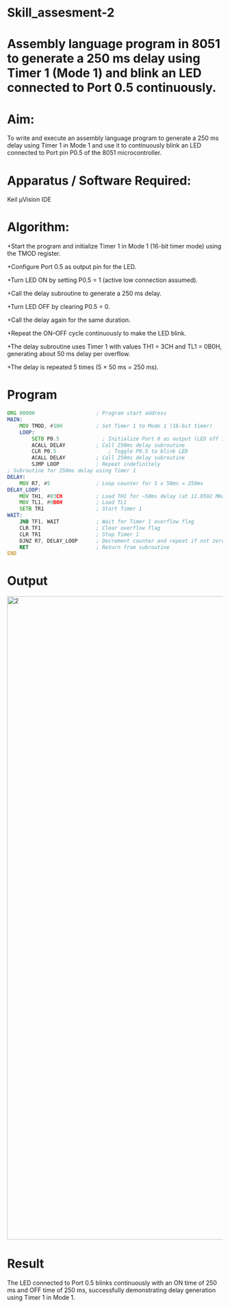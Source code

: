 # Skill_assesment-2
# Assembly language program in 8051 to generate a 250 ms delay using Timer 1 (Mode 1) and blink an LED connected to Port 0.5 continuously.
# Aim:
To write and execute an assembly language program to generate a 250 ms delay using Timer 1 in Mode 1 and use it to continuously blink an LED connected to Port pin P0.5 of the 8051 microcontroller.
# Apparatus / Software Required:
Keil µVision IDE
# Algorithm:
+Start the program and initialize Timer 1 in Mode 1 (16-bit timer mode) using the TMOD register.

+Configure Port 0.5 as output pin for the LED.

+Turn LED ON by setting P0.5 = 1 (active low connection assumed).

+Call the delay subroutine to generate a 250 ms delay.

+Turn LED OFF by clearing P0.5 = 0.

+Call the delay again for the same duration.

+Repeat the ON–OFF cycle continuously to make the LED blink.

+The delay subroutine uses Timer 1 with values TH1 = 3CH and TL1 = 0B0H, generating about 50 ms delay per overflow.

+The delay is repeated 5 times (5 × 50 ms = 250 ms).
# Program
```asm
ORG 0000H                    ; Program start address
MAIN:
    MOV TMOD, #10H           ; Set Timer 1 to Mode 1 (16-bit timer)
	LOOP:
        SETB P0.5              ; Initialize Port 0 as output (LED off initially, assuming active low)
        ACALL DELAY          ; Call 250ms delay subroutine
        CLR P0.5		         ; Toggle P0.5 to blink LED
		ACALL DELAY          ; Call 250ms delay subroutine
        SJMP LOOP            ; Repeat indefinitely
; Subroutine for 250ms delay using Timer 1
DELAY:
    MOV R7, #5               ; Loop counter for 5 x 50ms = 250ms
DELAY_LOOP:
    MOV TH1, #03CH           ; Load TH1 for ~50ms delay (at 11.0592 MHz)
    MOV TL1, #0B0H           ; Load TL1
    SETB TR1                 ; Start Timer 1
WAIT:
    JNB TF1, WAIT            ; Wait for Timer 1 overflow flag
    CLR TF1                  ; Clear overflow flag
    CLR TR1                  ; Stop Timer 1
    DJNZ R7, DELAY_LOOP      ; Decrement counter and repeat if not zero
    RET                      ; Return from subroutine
END
```
# Output

<img width="800" height="1500" alt="2" src="https://github.com/user-attachments/assets/af50b544-be1c-4b82-b5d6-8a3d25757b4e" />

# Result
The LED connected to Port 0.5 blinks continuously with an ON time of 250 ms and OFF time of 250 ms, successfully demonstrating delay generation using Timer 1 in Mode 1.
